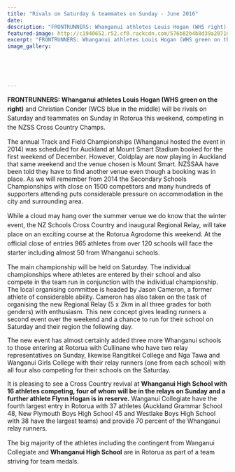 ```yaml
---
title: "Rivals on Saturday & teammates on Sunday - June 2016"
date: 
description: "FRONTRUNNERS: Whanganui athletes Louis Hogan (WHS right) & Christian Conder (WCS middle) will be rivals on Saturday & teammates on Sunday in Rotorua this weekend, competing in the NZSS Cross Country.."
featured-image: http://c1940652.r52.cf0.rackcdn.com/576b82b4b8d39a207100020c/Louis-Hogan-v-C-Conder-on-Sunday-in-Rotorua-16.6.16.jpg
excerpt: "FRONTRUNNERS: Whanganui athletes Louis Hogan (WHS green on the right) and Christian Conder (WCS blue in the middle) will be rivals on Saturday and teammates on Sunday in Rotorua this weekend, competing in the NZSS Cross Country Champs."
image_gallery:
    
    
    
    
    
---
```


<p><span style="line-height: 1.5;"><strong>FRONTRUNNERS: Whanganui athletes Louis Hogan (WHS green on the right)</strong> and Christian Conder (WCS blue in the middle) will be rivals on Saturday and teammates on Sunday in Rotorua this weekend, competing in the NZ</span><span style="line-height: 1.5;">SS Cross Country Champs.</span></p>
<p>The annual Track and Field Championships (Whanganui hosted the event in 2014) was scheduled for Auckland at Mount Smart Stadium booked for the first weekend of December. However, Coldplay are now playing in Auckland that same weekend and the venue chosen is Mount Smart. NZSSAA have been told they have to find another venue even though a booking was in place. As we will remember from 2014 the Secondary Schools Championships with close on 1500 competitors and many hundreds of supporters attending puts considerable pressure on accommodation in the city and surrounding area.</p>
<p><span style="line-height: 1.5;">While a cloud may hang over the summer venue we do know that the winter event, the NZ Schools Cross Country and inaugural Regional Relay, will take place on an exciting course at the Rotorua Agrodome this weekend. At the official close of entries 965 athletes from over 120 schools will face the starter including almost 50 from Whanganui schools.</span></p>
<p>The main championship will be held on Saturday. The individual championships where athletes are entered by their school and also compete in the team run in conjunction with the individual championship. The local organising committee is headed by Jason Cameron, a former athlete of considerable ability. Cameron has also taken on the task of organising the new Regional Relay (5 x 2km in all three grades for both genders) with enthusiasm. This new concept gives leading runners a second event over the weekend and a chance to run for their school on Saturday and their region the following day.</p>
<p>The new event has almost certainly added three more Whanganui schools to those entering at Rotorua with Cullinane who have two relay representatives on Sunday, likewise Rangitikei College and Nga Tawa and Wanganui Girls College with their relay runners (one from each school) with all four also competing for their schools on the Saturday.</p>
<p>It is pleasing to see a Cross Country revival at <strong>Whanganui High School with 16 athletes competing, four of whom will be in the relays on Sunday and a further athlete Flynn Hogan is in reserve.</strong> Wanganui Collegiate have the fourth largest entry in Rotorua with 37 athletes (Auckland Grammar School 48, New Plymouth Boys High School 45 and Westlake Boys High School with 38 have the largest teams) and provide 70 percent of the Whanganui relay runners.</p>
<p><span style="line-height: 1.5;">The big majority of the athletes including the contingent from Wanganui Collegiate and <strong>Whanganui High School</strong> are in Rotorua as part of a team striving for team medals.&nbsp;</span></p>

